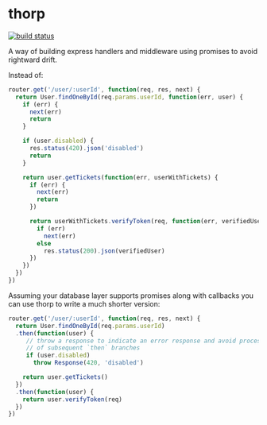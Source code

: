 # thorp

[![build status](https://circleci.com/gh/ohjames/thorp.png)](https://circleci.com/gh/ohjames/thorp)

A way of building express handlers and middleware using promises to avoid rightward drift.

Instead of:

```javascript
router.get('/user/:userId', function(req, res, next) {
  return User.findOneById(req.params.userId, function(err, user) {
    if (err) {
      next(err)
      return
    }

    if (user.disabled) {
      res.status(420).json('disabled')
      return
    }

    return user.getTickets(function(err, userWithTickets) {
      if (err) {
        next(err)
        return
      })

      return userWithTickets.verifyToken(req, function(err, verifiedUser) {
        if (err)
          next(err)
        else
          res.status(200).json(verifiedUser)
      })
    })
  })
})
```

Assuming your database layer supports promises along with callbacks you can use thorp to write a much shorter version:
```javascript
router.get('/user/:userId', function(req, res, next) {
  return User.findOneById(req.params.userId)
  .then(function(user) {
     // throw a response to indicate an error response and avoid processing
     // of subsequent `then` branches
     if (user.disabled)
       throw Response(420, 'disabled')

    return user.getTickets()
  })
  .then(function(user) {
    return user.verifyToken(req)
  })
})
```
